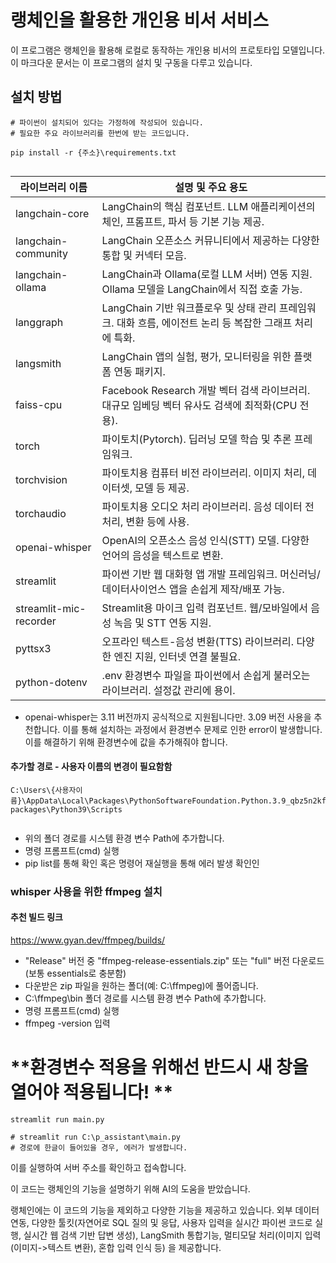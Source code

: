 
# 랭체인을 활용한 개인용 비서 서비스

이 프로그램은 랭체인을 활용해 로컬로 동작하는 개인용 비서의 프로토타입 모델입니다.
이 마크다운 문서는 이 프로그램의 설치 및 구동을 다루고 있습니다.


## 설치 방법

```
# 파이썬이 설치되어 있다는 가정하에 작성되어 있습니다.
# 필요한 주요 라이브러리를 한번에 받는 코드입니다.

pip install -r {주소}\requirements.txt


```

| 라이브러리 이름            | 설명 및 주요 용도                                                                                      |
|-------------------------|-------------------------------------------------------------------------------------------------------|
| langchain-core          | LangChain의 핵심 컴포넌트. LLM 애플리케이션의 체인, 프롬프트, 파서 등 기본 기능 제공.                      |
| langchain-community     | LangChain 오픈소스 커뮤니티에서 제공하는 다양한 통합 및 커넥터 모음.                                      |
| langchain-ollama        | LangChain과 Ollama(로컬 LLM 서버) 연동 지원. Ollama 모델을 LangChain에서 직접 호출 가능.                   |
| langgraph               | LangChain 기반 워크플로우 및 상태 관리 프레임워크. 대화 흐름, 에이전트 논리 등 복잡한 그래프 처리에 특화.     |
| langsmith               | LangChain 앱의 실험, 평가, 모니터링을 위한 플랫폼 연동 패키지.                                            |
| faiss-cpu               | Facebook Research 개발 벡터 검색 라이브러리. 대규모 임베딩 벡터 유사도 검색에 최적화(CPU 전용).             |
| torch                   | 파이토치(Pytorch). 딥러닝 모델 학습 및 추론 프레임워크.                                                   |
| torchvision             | 파이토치용 컴퓨터 비전 라이브러리. 이미지 처리, 데이터셋, 모델 등 제공.                                    |
| torchaudio              | 파이토치용 오디오 처리 라이브러리. 음성 데이터 전처리, 변환 등에 사용.                                      |
| openai-whisper          | OpenAI의 오픈소스 음성 인식(STT) 모델. 다양한 언어의 음성을 텍스트로 변환.                                 |
| streamlit               | 파이썬 기반 웹 대화형 앱 개발 프레임워크. 머신러닝/데이터사이언스 앱을 손쉽게 제작/배포 가능.                |
| streamlit-mic-recorder  | Streamlit용 마이크 입력 컴포넌트. 웹/모바일에서 음성 녹음 및 STT 연동 지원.                                |
| pyttsx3                 | 오프라인 텍스트-음성 변환(TTS) 라이브러리. 다양한 엔진 지원, 인터넷 연결 불필요.                            |
| python-dotenv           | .env 환경변수 파일을 파이썬에서 손쉽게 불러오는 라이브러리. 설정값 관리에 용이.                             |

* openai-whisper는 3.11 버전까지 공식적으로 지원됩니다만. 3.09 버전 사용을 추천합니다.
이를 통해 설치하는 과정에서 환경변수 문제로 인한 error이 발생합니다. 이를 해결하기 위해 환경변수에 값을 추가해줘야 합니다.


#### 추가할 경로 - 사용자 이름의 변경이 필요함함
```
C:\Users\{사용자이름}\AppData\Local\Packages\PythonSoftwareFoundation.Python.3.9_qbz5n2kfra8p0\LocalCache\local-packages\Python39\Scripts


```
- 위의 폴더 경로를 시스템 환경 변수 Path에 추가합니다.
- 명령 프롬프트(cmd) 실행
- pip list를 통해 확인 혹은 명령어 재실행을 통해 에러 발생 확인인


### whisper 사용을 위한 ffmpeg 설치

#### 추천 빌드 링크
https://www.gyan.dev/ffmpeg/builds/

- "Release" 버전 중 "ffmpeg-release-essentials.zip" 또는 "full" 버전 다운로드 (보통 essentials로 충분함)
- 다운받은 zip 파일을 원하는 폴더(예: C:\ffmpeg)에 풀어줍니다.
- C:\ffmpeg\bin 폴더 경로를 시스템 환경 변수 Path에 추가합니다.
- 명령 프롬프트(cmd) 실행
- ffmpeg -version 입력


# **환경변수 적용을 위해선 반드시 새 창을 열어야 적용됩니다! **
```
streamlit run main.py

# streamlit run C:\p_assistant\main.py
# 경로에 한글이 들어있을 경우, 에러가 발생합니다.
```

이를 실행하여 서버 주소를 확인하고 접속합니다.



이 코드는 랭체인의 기능을 설명하기 위해 AI의 도움을 받았습니다.

랭체인에는 이 코드의 기능을 제외하고 다양한 기능을 제공하고 있습니다. 
외부 데이터 연동, 다양한 툴킷(자연어로 SQL 질의 및 응답, 사용자 입력을 실시간 파이썬 코드로 실행, 실시간 웹 검색 기반 답변 생성), LangSmith 통합기능, 멀티모달 처리(이미지 입력(이미지->텍스트 변환), 혼합 입력 인식 등) 을 제공합니다.
